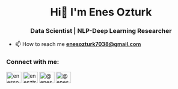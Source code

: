 <h1 align="center">Hi👋 I'm Enes Ozturk</h1>
<h3 align="center">Data Scientist | NLP-Deep Learning Researcher</h3>

- 📫 How to reach me **enesozturk7038@gmail.com**

<h3 align="left">Connect with me:</h3>
<p align="left">
<a href="https://linkedin.com/in/enessoztrk" target="blank"><img align="center" src="https://raw.githubusercontent.com/rahuldkjain/github-profile-readme-generator/master/src/images/icons/Social/linked-in-alt.svg" alt="enessoztrk" height="30" width="40" /></a>
<a href="https://kaggle.com/enesztrk" target="blank"><img align="center" src="https://raw.githubusercontent.com/rahuldkjain/github-profile-readme-generator/master/src/images/icons/Social/kaggle.svg" alt="enesztrk" height="30" width="40" /></a>
<a href="https://medium.com/@enessoztrk" target="blank"><img align="center" src="https://raw.githubusercontent.com/rahuldkjain/github-profile-readme-generator/master/src/images/icons/Social/medium.svg" alt="@enessoztrk" height="30" width="40" /></a>
<a href="youtube.com/@datacloudplatform" target="blank"><img align="center" src="https://raw.githubusercontent.com/rahuldkjain/github-profile-readme-generator/master/src/images/icons/Social/youtube.svg" alt="@enessoztrk" height="30" width="40" /></a>
</p>
